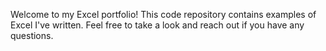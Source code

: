 Welcome to my Excel portfolio! This code repository contains examples of Excel I've written. Feel free to take a look and reach out if you have any questions.
